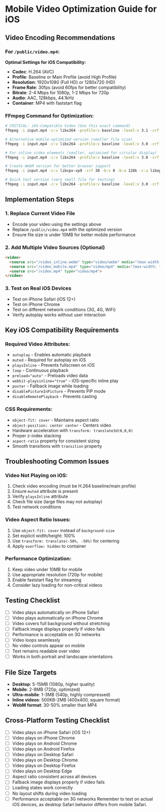 # Mobile Video Optimization Guide for iOS

## Video Encoding Recommendations

### For `/public/video.mp4`:

**Optimal Settings for iOS Compatibility:**
- **Codec**: H.264 (AVC)
- **Profile**: Baseline or Main Profile (avoid High Profile)
- **Resolution**: 1920x1080 (Full HD) or 1280x720 (HD)
- **Frame Rate**: 30fps (avoid 60fps for better compatibility)
- **Bitrate**: 2-4 Mbps for 1080p, 1-2 Mbps for 720p
- **Audio**: AAC, 128kbps, 44.1kHz
- **Container**: MP4 with faststart flag

### FFmpeg Command for Optimization:

```bash
# CRITICAL: iOS-Compatible Video (Use this exact command)
ffmpeg -i input.mp4 -c:v libx264 -profile:v baseline -level:v 3.1 -crf 20 -preset slow -c:a aac -b:a 128k -ar 44100 -movflags +faststart -pix_fmt yuv420p -vf "scale=1920:1080:force_original_aspect_ratio=decrease,pad=1920:1080:(ow-iw)/2:(oh-ih)/2" -t 30 -r 30 output.mp4

# Alternative mobile-optimized version (smaller file size)
ffmpeg -i input.mp4 -c:v libx264 -profile:v baseline -level:v 3.0 -crf 23 -preset slow -c:a aac -b:a 96k -ar 44100 -movflags +faststart -pix_fmt yuv420p -vf "scale=1280:720:force_original_aspect_ratio=decrease,pad=1280:720:(ow-iw)/2:(oh-ih)/2" -t 30 -r 30 output_mobile.mp4

# For inline video elements (smaller, optimized for circular display)
ffmpeg -i input.mp4 -c:v libx264 -profile:v baseline -level:v 3.0 -crf 25 -preset medium -c:a aac -b:a 64k -ar 44100 -movflags +faststart -pix_fmt yuv420p -vf "scale=400:400:force_original_aspect_ratio=increase,crop=400:400" -t 15 -r 24 output_inline.mp4

# Create WebM version for better browser support
ffmpeg -i input.mp4 -c:v libvpx-vp9 -crf 30 -b:v 0 -b:a 128k -c:a libopus -vf "scale=400:400:force_original_aspect_ratio=increase,crop=400:400" -t 15 output_inline.webm

# Quick test version (very small file for testing)
ffmpeg -i input.mp4 -c:v libx264 -profile:v baseline -level:v 3.0 -crf 28 -preset slow -c:a aac -b:a 64k -ar 44100 -movflags +faststart -pix_fmt yuv420p -vf "scale=960:540:force_original_aspect_ratio=decrease,pad=960:540:(ow-iw)/2:(oh-ih)/2" -t 15 -r 24 output_test.mp4
```

## Implementation Steps

### 1. Replace Current Video File
- Encode your video using the settings above
- Replace `/public/video.mp4` with the optimized version
- Ensure file size is under 10MB for better mobile performance

### 2. Add Multiple Video Sources (Optional)
```html
<video>
  <source src="/video_inline.webm" type="video/webm" media="(max-width: 768px)">
  <source src="/video_mobile.mp4" type="video/mp4" media="(max-width: 768px)">
  <source src="/video.mp4" type="video/mp4">
</video>
```

### 3. Test on Real iOS Devices
- Test on iPhone Safari (iOS 12+)
- Test on iPhone Chrome
- Test on different network conditions (3G, 4G, WiFi)
- Verify autoplay works without user interaction

## Key iOS Compatibility Requirements

### Required Video Attributes:
- `autoplay` - Enables automatic playback
- `muted` - Required for autoplay on iOS
- `playsInline` - Prevents fullscreen on iOS
- `loop` - Continuous playback
- `preload="auto"` - Preloads video data
- `webkit-playsinline="true"` - iOS-specific inline play
- `poster` - Fallback image while loading
- `disablePictureInPicture` - Prevents PiP mode
- `disableRemotePlayback` - Prevents casting

### CSS Requirements:
- `object-fit: cover` - Maintains aspect ratio
- `object-position: center center` - Centers video
- Hardware acceleration with `transform: translate3d(0,0,0)`
- Proper z-index stacking
- `aspect-ratio` property for consistent sizing
- Smooth transitions with `transition` property

## Troubleshooting Common Issues

### Video Not Playing on iOS:
1. Check video encoding (must be H.264 baseline/main profile)
2. Ensure `muted` attribute is present
3. Verify `playsInline` attribute
4. Check file size (large files may not autoplay)
5. Test network conditions

### Video Aspect Ratio Issues:
1. Use `object-fit: cover` instead of `background-size`
2. Set explicit width/height: 100%
3. Use `transform: translate(-50%, -50%)` for centering
4. Apply `overflow: hidden` to container

### Performance Optimization:
1. Keep video under 10MB for mobile
2. Use appropriate resolution (720p for mobile)
3. Enable faststart flag for streaming
4. Consider lazy loading for non-critical videos

## Testing Checklist

- [ ] Video plays automatically on iPhone Safari
- [ ] Video plays automatically on iPhone Chrome
- [ ] Video covers full background without stretching
- [ ] Fallback image displays properly if video fails
- [ ] Performance is acceptable on 3G networks
- [ ] Video loops seamlessly
- [ ] No video controls appear on mobile
- [ ] Text remains readable over video
- [ ] Works in both portrait and landscape orientations

## File Size Targets

- **Desktop**: 5-15MB (1080p, higher quality)
- **Mobile**: 2-8MB (720p, optimized)
- **Ultra-mobile**: 1-3MB (540p, highly compressed)
- **Inline videos**: 500KB-2MB (400x400, square format)
- **WebM format**: 30-50% smaller than MP4

## Cross-Platform Testing Checklist

- [ ] Video plays on iPhone Safari (iOS 12+)
- [ ] Video plays on iPhone Chrome
- [ ] Video plays on Android Chrome
- [ ] Video plays on Android Firefox
- [ ] Video plays on Desktop Safari
- [ ] Video plays on Desktop Chrome
- [ ] Video plays on Desktop Firefox
- [ ] Video plays on Desktop Edge
- [ ] Aspect ratio consistent across all devices
- [ ] Fallback image displays properly if video fails
- [ ] Loading states work correctly
- [ ] No layout shifts during video loading
- [ ] Performance acceptable on 3G networks
Remember to test on actual iOS devices, as desktop Safari behavior differs from mobile Safari.